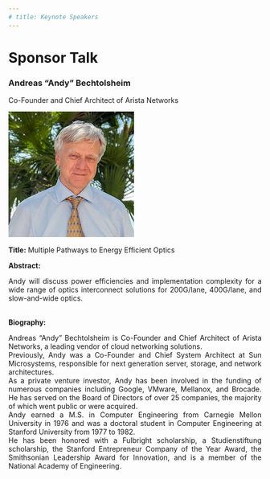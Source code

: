 ```yaml
---
# title: Keynote Speakers
---
```

# Sponsor Talk

### Andreas “Andy” Bechtolsheim

Co-Founder and Chief Architect of Arista Networks


<img src="/assets/img/arista-andy.jpg">

**Title:** Multiple Pathways to Energy Efficient Optics

**Abstract:** 
<div style="text-align: justify; text-indent: 0em;">
Andy will discuss power efficiencies and implementation complexity for a wide range
of optics interconnect solutions for 200G/lane, 400G/lane, and slow-and-wide optics.

</div>
<br>

**Biography:** 
<div style="text-align: justify; text-indent: 0em;">
Andreas “Andy” Bechtolsheim is Co-Founder and Chief Architect of Arista Networks, a leading vendor of cloud networking solutions.
<br>
Previously, Andy was a Co-Founder and Chief System Architect at Sun Microsystems, responsible for next generation server, storage, and network architectures.
<br>
As a private venture investor, Andy has been involved in the funding of numerous companies including Google, VMware, Mellanox, and Brocade. He has served on the Board of Directors of over 25 companies, the majority of which went public or were acquired.
<br>
Andy earned a M.S. in Computer Engineering from Carnegie Mellon University in 1976 and was a doctoral student in Computer Engineering at Stanford University from 1977 to 1982.
<br>
He has been honored with a Fulbright scholarship, a Studienstiftung scholarship, the Stanford Entrepreneur Company of the Year Award, the Smithsonian Leadership Award for Innovation, and is a member of the National Academy of Engineering.
</div>
